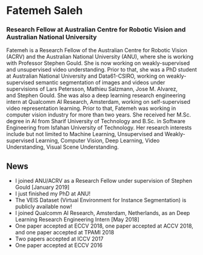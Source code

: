 # Fatemeh Saleh
### Research Fellow at Australian Centre for Robotic Vision and Australian National University

Fatemeh is a Research Fellow of the Australian Centre for Robotic Vision (ACRV) and the Australian National University (ANU), where she is working with Professor Stephen Gould. She is now working on weakly-supervised and unsupervised video understanding. Prior to that, she was a PhD student at Australian National University and Data61-CSIRO, working on weakly-supervised semantic segmentation of images and videos under supervisions of Lars Petersson, Mathieu Salzmann, Jose M. Alvarez, and Stephen Gould. She was also a deep learning research engineering intern at Qualcomm AI Research, Amsterdam, working on self-supervised video representation learning. Prior to that, Fatemeh was working in computer vision industry for more than two years. She received her M.Sc. degree in AI from Sharif University of Technology and B.Sc. in Software Engineering from Isfahan University of Technology. Her research interests include but not limited to Machine Learning, Unsupervised and Weakly-supervised Learning, Computer Vision, Deep Learning, Video Understanding, Visual Scene Understanding.

## News
- I joined ANU/ACRV as a Research Fellow under supervision of Stephen Gould \[January 2019\]
- I just finished my PhD at ANU!
- The VEIS Dataset (Virtual Environment for Instance Segmentation) is publicly available now!
- I joined Qualcomm AI Research, Amsterdam, Netherlands, as an Deep Learning Research Engineering Intern \[May 2018\]
- One paper accepted at ECCV 2018, one paper accepted at ACCV 2018, and one paper accepted at TPAMI 2018
- Two papers accepted at ICCV 2017
- One paper accepted at ECCV 2016
